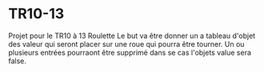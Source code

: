 # TR10-13
Projet pour le TR10 à 13
Roulette
Le but va être donner un a tableau d'objet des valeur qui seront placer sur une roue qui pourra être tourner.
Un ou plusieurs entrées pourraont être supprimé dans se cas l'objets value sera false.
